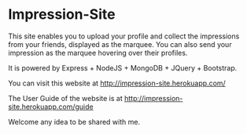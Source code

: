 # Impression-Site
This site enables you to upload your profile and collect the impressions from your friends, displayed as the marquee. 
You can also send your impression as the marquee hovering over their profiles.  

It is powered by Express + NodeJS + MongoDB + JQuery + Bootstrap.

You can visit this website at http://impression-site.herokuapp.com/

The User Guide of the website is at http://impression-site.herokuapp.com/guide

Welcome any idea to be shared with me.
